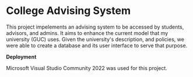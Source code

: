 # College Advising System
This project impelements an advising system to be accessed by students, advisors, and admins. It aims to enhance the current model that my university (GUC) uses. Given the university's description,
and policies, we were able to create a database and its user interface to serve that purpose. 

**Deployment**

Microsoft Visual Studio Community 2022 was used for this project.
